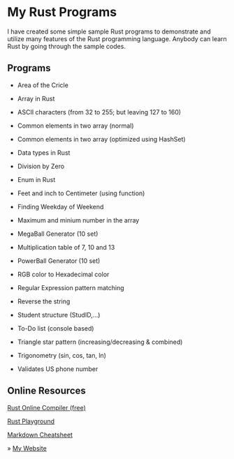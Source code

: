 # My Rust Programs
I have created some simple sample Rust programs to demonstrate and utilize many features of the Rust programming language. Anybody can learn Rust by going through the sample codes.
## Programs
* Area of the Cricle
* Array in Rust
* ASCII characters (from 32 to 255; but leaving 127 to 160)
* Common elements in two array (normal)
* Common elements in two array (optimized using HashSet)
* Data types in Rust
* Division by Zero
* Enum in Rust
* Feet and inch to Centimeter (using function)
* Finding Weekday of Weekend

* Maximum and minium number in the array
* MegaBall Generator (10 set)
* Multiplication table of 7, 10 and 13
* PowerBall Generator (10 set)
* RGB color to Hexadecimal color
* Regular Expression pattern matching
* Reverse the string
* Student structure (StudID,...)
* To-Do list (console based)
* Triangle star pattern (increasing/decreasing & combined)

* Trigonometry (sin, cos, tan, ln)
* Validates US phone number

## Online Resources
[Rust Online Compiler (free)](https://www.programiz.com/rust/online-compiler/)

[Rust Playground](https://play.rust-lang.org/?version=stable&mode=debug&edition=2021)

[Markdown Cheatsheet](https://github.com/adam-p/markdown-here/wiki/Markdown-Cheatsheet)

» [My Website](https://siken-dongol.com)

